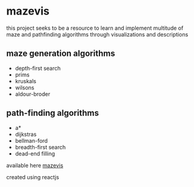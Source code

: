 # mazevis

this project seeks to be a resource to learn and implement multitude of maze and pathfinding algorithms through visualizations and descriptions

## maze generation algorithms
- depth-first search
- prims
- kruskals
- wilsons
- aldour-broder

## path-finding algorithms
- a*
- dijkstras
- bellman-ford
- breadth-first search
- dead-end filling

available here [mazevis](https://tinysuperion.github.io/mazevis/)

created using reactjs
